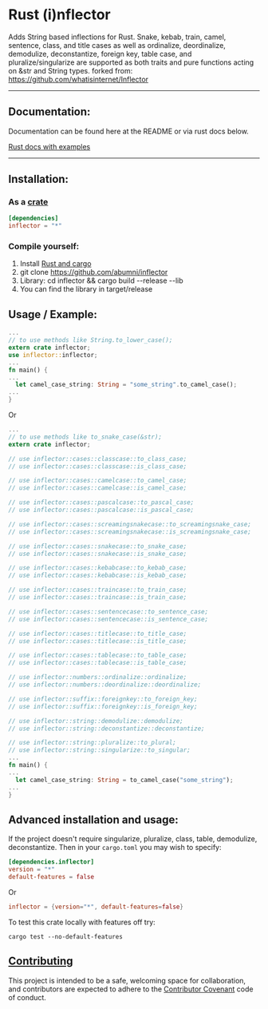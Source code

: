 # Rust (i)nflector


Adds String based inflections for Rust. Snake, kebab, train, camel,
sentence, class, and title cases as well as ordinalize,
deordinalize, demodulize, deconstantize, foreign key, table case, and pluralize/singularize are supported as both traits and pure functions
acting on &str and String types.
forked from: https://github.com/whatisinternet/Inflector

-----
## Documentation:

Documentation can be found here at the README or via rust docs below.

[Rust docs with examples](https://docs.rs/inflector)

-----

## Installation:

### As a [crate](http://crates.io)

```toml
[dependencies]
inflector = "*"
```

### Compile yourself:

1. Install [Rust and cargo](http://doc.crates.io/)
2. git clone https://github.com/abumni/inflector
3. Library: cd inflector && cargo build --release --lib
4. You can find the library in target/release

## Usage / Example:

```rust
...
// to use methods like String.to_lower_case();
extern crate inflector;
use inflector::inflector;
...
fn main() {
...
  let camel_case_string: String = "some_string".to_camel_case();
...
}

```

Or

```rust
...
// to use methods like to_snake_case(&str);
extern crate inflector;

// use inflector::cases::classcase::to_class_case;
// use inflector::cases::classcase::is_class_case;

// use inflector::cases::camelcase::to_camel_case;
// use inflector::cases::camelcase::is_camel_case;

// use inflector::cases::pascalcase::to_pascal_case;
// use inflector::cases::pascalcase::is_pascal_case;

// use inflector::cases::screamingsnakecase::to_screamingsnake_case;
// use inflector::cases::screamingsnakecase::is_screamingsnake_case;

// use inflector::cases::snakecase::to_snake_case;
// use inflector::cases::snakecase::is_snake_case;

// use inflector::cases::kebabcase::to_kebab_case;
// use inflector::cases::kebabcase::is_kebab_case;

// use inflector::cases::traincase::to_train_case;
// use inflector::cases::traincase::is_train_case;

// use inflector::cases::sentencecase::to_sentence_case;
// use inflector::cases::sentencecase::is_sentence_case;

// use inflector::cases::titlecase::to_title_case;
// use inflector::cases::titlecase::is_title_case;

// use inflector::cases::tablecase::to_table_case;
// use inflector::cases::tablecase::is_table_case;

// use inflector::numbers::ordinalize::ordinalize;
// use inflector::numbers::deordinalize::deordinalize;

// use inflector::suffix::foreignkey::to_foreign_key;
// use inflector::suffix::foreignkey::is_foreign_key;

// use inflector::string::demodulize::demodulize;
// use inflector::string::deconstantize::deconstantize;

// use inflector::string::pluralize::to_plural;
// use inflector::string::singularize::to_singular;
...
fn main() {
...
  let camel_case_string: String = to_camel_case("some_string");
...
}

```

## Advanced installation and usage:

If the project doesn't require singularize, pluralize, class, table, demodulize,
deconstantize. Then in your `cargo.toml` you may wish to specify:

```toml
[dependencies.inflector]
version = "*"
default-features = false
```

Or

```toml
inflector = {version="*", default-features=false}

```

To test this crate locally with features off try:

```shell
cargo test --no-default-features
```

## [Contributing](CONTRIBUTING.md)

This project is intended to be a safe, welcoming space for collaboration, and contributors are expected to adhere to the [Contributor Covenant](http://contributor-covenant.org) code of conduct.
